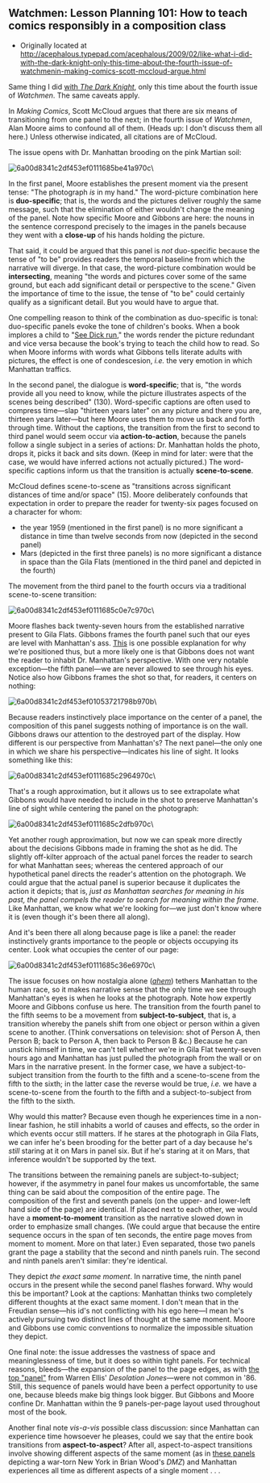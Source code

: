 ## Watchmen: Lesson Planning 101: How to teach comics responsibly in a composition class

 * Originally located at http://acephalous.typepad.com/acephalous/2009/02/like-what-i-did-with-the-dark-knight-only-this-time-about-the-fourth-issue-of-watchmenin-making-comics-scott-mccloud-argue.html

Same thing I did [with *The Dark Knight*](http://acephalous.typepad.com/acephalous/2009/01/dark-knight-scene-analysis.html), only this time about the fourth issue of *Watchmen*.  The same caveats apply.

In *Making Comics*, Scott McCloud argues that there are six means of transitioning from one panel to the next; in the fourth issue of *Watchmen*, Alan Moore aims to confound all of them.  (Heads up: I don't discuss them all here.)  Unless otherwise indicated, all citations are of McCloud.  

The issue opens with Dr. Manhattan brooding on the pink Martian soil:

![6a00d8341c2df453ef0111685be41a970c](images/comics/watchmen-1/6a00d8341c2df453ef0111685be41a970c.jpg)\

In the first panel, Moore establishes the present moment via the present tense: "The photograph *is* in my hand."  The word-picture combination here is **duo-specific**; that is, the words and the pictures deliver roughly the same message, such that the elimination of either wouldn't change the meaning of the panel. Note how specific Moore and Gibbons are here: the nouns in the sentence correspond precisely to the images in the panels because they went with a **close-up** of his hands holding the picture.  

That said, it could be argued that this panel is *not* duo-specific because the tense of "to be" provides readers the temporal baseline from which the narrative will diverge. In that case, the word-picture combination would be **intersecting**, meaning "the words and pictures cover some of the same ground, but each add significant detail or perspective to the scene."  Given the importance of time to the issue, the tense of "to be" could certainly qualify as a significant detail.  But you would have to argue that.  

One compelling reason to think of the combination as duo-specific is tonal: duo-specific panels evoke the tone of children's books.  When a book implores a child to "[See Dick run](http://www.pan-tex.net/usr/j/julie/30prep2.jpeg)," the words render the picture redundant and vice versa because the book's trying to teach the child how to read.  So when Moore informs with words what Gibbons tells literate adults with pictures, the effect is one of condescesion, *i.e.* the very emotion in which Manhattan traffics.  

In the second panel, the dialogue is **word-specific**; that is, "the words provide all you need to know, while the picture illustrates aspects of the scenes being described" (130).  Word-specific captions are often used to compress time—slap "thirteen years later" on any picture and there you are, thirteen years later—but here Moore uses them to move us back and forth through time.  Without the captions, the transition from the first to second to third panel would seem occur via **action-to-action**, because the panels follow a single subject in a series of actions: Dr. Manhattan holds the photo, drops it, picks it back and sits down.  (Keep in mind for later: were that the case, we would have inferred actions not actually pictured.)  The word-specific captions inform us that the transition is actually **scene-to-scene**.

McCloud defines scene-to-scene as "transitions across significant distances of time and/or space" (15).  Moore deliberately confounds that expectation in order to prepare the reader for twenty-six pages focused on a character for whom:

 * the year 1959 (mentioned in the first panel) is no more significant a distance in time than twelve seconds from now (depicted in the second panel)
 * Mars (depicted in the first three panels) is no more significant a distance in space than the Gila Flats (mentioned in the third panel and depicted in the fourth)

The movement from the third panel to the fourth occurs via a traditional scene-to-scene transition:

![6a00d8341c2df453ef0111685c0e7c970c](images/comics/watchmen-1/6a00d8341c2df453ef0111685c0e7c970c.jpg)\

Moore flashes back twenty-seven hours from the established narrative present to Gila Flats.  Gibbons frames the fourth panel such that our eyes are level with Manhattan's ass.  [This](http://acephalous.typepad.com/files/w05.jpg) is one possible explanation for why we're positioned thus, but a more likely one is that Gibbons does not want the reader to inhabit Dr. Manhattan's perspective.  With one very notable exception—the fifth panel—we are never allowed to see through his eyes.  Notice also how Gibbons frames the shot so that, for readers, it centers on nothing:

![6a00d8341c2df453ef01053721798b970b](images/comics/watchmen-1/6a00d8341c2df453ef01053721798b970b.jpg)\

Because readers instinctively place importance on the center of a panel, the composition of this panel suggests nothing of importance is on the wall. Gibbons draws our attention to the destroyed part of the display.  How different is our perspective from Manhattan's?  The next panel—the only one in which we share his perspective—indicates his line of sight.  It looks something like this:

![6a00d8341c2df453ef0111685c2964970c](images/comics/watchmen-1/6a00d8341c2df453ef0111685c2964970c.jpg)\

That's a rough approximation, but it allows us to see extrapolate what Gibbons would have needed to include in the shot to preserve Manhattan's line of sight while centering the panel on the photograph:

![6a00d8341c2df453ef0111685c2dfb970c](images/comics/watchmen-1/6a00d8341c2df453ef0111685c2dfb970c.jpg)\

Yet another rough approximation, but now we can speak more directly about the decisions Gibbons made in framing the shot as he did.  The slightly off-kilter approach of the actual panel forces the reader to search for what Manhattan sees; whereas the centered approach of our hypothetical panel directs the reader's attention on the photograph.  We could argue that the actual panel is superior because it duplicates the action it depicts; that is, *just as Manhattan searches for meaning in his past, the panel compels the reader to search for meaning within the frame*.  Like Manhattan, we know what we're looking for—we just don't know where it is (even though it's been there all along).  

And it's been there all along because page is like a panel: the reader instinctively grants importance to the people or objects occupying its center.  Look what occupies the center of our page:

![6a00d8341c2df453ef0111685c36e6970c](images/comics/watchmen-1/6a00d8341c2df453ef0111685c36e6970c.jpg)\

The issue focuses on how nostalgia alone (*[ahem](http://acephalous.typepad.com/files/watchmen0901.jpg)*) tethers Manhattan to the human race, so it makes narrative sense that the only time we see through Manhattan's eyes is when he looks at the photograph.  Note how expertly Moore and Gibbons confuse us here.  The transition from the fourth panel to the fifth seems to be a movement from **subject-to-subject**, that is, a transition whereby the panels shift from one object or person within a given scene to another. (Think conversations on television: shot of Person A, then Person B; back to Person A, then back to Person B &amp;c.)  Because he can unstick himself in time, we can't tell whether we're in Gila Flat twenty-seven hours ago and Manhattan has just pulled the photograph from the wall or on Mars in the narrative present.  In the former case, we have a subject-to-subject transition from the fourth to the fifth and a scene-to-scene from the fifth to the sixth; in the latter case the reverse would be true, *i.e.* we have a scene-to-scene from the fourth to the fifth and a subject-to-subject from the fifth to the sixth.  

Why would this matter?  Because even though he experiences time in a non-linear fashion, he still inhabits a world of causes and effects, so the order in which events occur still matters. If he stares at the photograph in Gila Flats, we can infer he's been brooding for the better part of a day because he's *still* staring at it on Mars in panel six. But if he's staring at it on Mars, that inference wouldn't be supported by the text.  

The transitions between the remaining panels are subject-to-subject; however, if the asymmetry in panel four makes us uncomfortable, the same thing can be said about the composition of the entire page.  The composition of the first and seventh panels (on the upper- and lower-left hand side of the page) are identical.  If placed next to each other, we would have a **moment-to-moment** transition as the narrative slowed down in order to emphasize small changes.  (We could argue that because the entire sequence occurs in the span of ten seconds, the entire page moves from moment to moment.  More on that later.)  Even separated, those two panels grant the page a stability that the second and ninth panels ruin.  The second and ninth panels aren't similar: they're identical.  

They depict *the exact same moment*.  In narrative time, the ninth panel occurs in the present while the second panel flashes forward.  Why would this be important?  Look at the captions: Manhattan thinks two completely different thoughts at the exact same moment.  I don't mean that in the Freudian sense—his id's not conflicting with his ego here—I mean he's actively pursuing two distinct lines of thought at the same moment. Moore and Gibbons use comic conventions to normalize the impossible situation they depict.  

One final note: the issue addresses the vastness of space and
meaninglessness of time, but it does so within tight panels.  For
technical reasons, bleeds—the expansion of the panel to the page edges,
as with [the top "panel"](http://acephalous.typepad.com/files/desolation_jones.jpg) from Warren Ellis' *Desolation Jones*—were
not common in '86.  Still, this sequence of panels would have been a
perfect opportunity to use one, because bleeds make big things look
bigger.  But Gibbons and Moore confine Dr. Manhattan within the 9
panels-per-page layout used throughout most of the book.

Another final note *vis-a-vis* possible class discussion: since Manhattan can experience time howsoever he pleases, could we say that the entire book transitions from **aspect-to-aspect**?  After all, aspect-to-aspect transitions involve showing different aspects of the same moment (as in [these panels](http://acephalous.typepad.com/files/aspectoaspect.jpg)
 depicting a war-torn New York in Brian Wood's *DMZ*) and Manhattan experiences all time as different aspects of a single moment . . .
